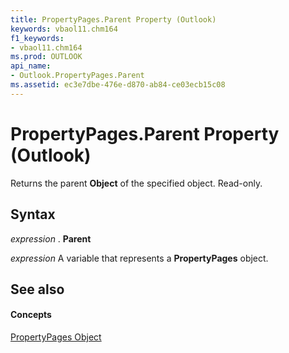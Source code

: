 ```yaml
---
title: PropertyPages.Parent Property (Outlook)
keywords: vbaol11.chm164
f1_keywords:
- vbaol11.chm164
ms.prod: OUTLOOK
api_name:
- Outlook.PropertyPages.Parent
ms.assetid: ec3e7dbe-476e-d870-ab84-ce03ecb15c08
---
```



# PropertyPages.Parent Property (Outlook)

Returns the parent  **Object** of the specified object. Read-only.


## Syntax

 _expression_ . **Parent**

 _expression_ A variable that represents a **PropertyPages** object.


## See also


#### Concepts


[PropertyPages Object](propertypages-object-outlook.md)

